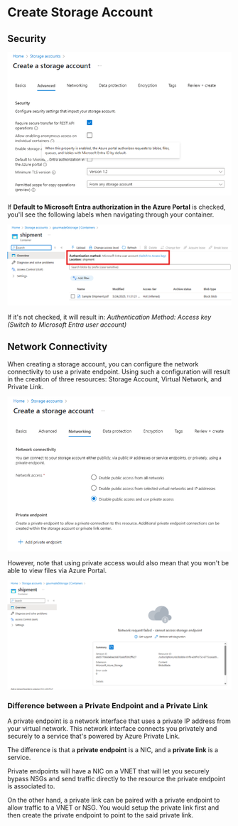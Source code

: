 # Create Storage Account

## Security

![Default to Microsoft Entra authorization in the Azure Portal](assets/07-storage-account-intro/01-default-to-entra-auth.png)

If **Default to Microsoft Entra authorization in the Azure Portal** is checked, you'll see the following labels when navigating through your container.

![Authentication Method: Microsoft Entra User Account](assets/07-storage-account-intro/02-entra-user-account.png)

If it's not checked, it will result in: _Authentication Method: Access key (Switch to Microsoft Entra user account)_

## Network Connectivity

When creating a storage account, you can configure the network connectivity to use a private endpoint. Using such a configuration will result in the creation of three resources: Storage Account, Virtual Network, and Private Link.

![Disable public access and use private access](assets/07-storage-account-intro/03-private-access.png)

However, note that using private access would also mean that you won't be able to view files via Azure Portal.

![Azure Portal - No access if network connectivity is set to private](assets/07-storage-account-intro/04-portal-no-access.png)

### Difference between a Private Endpoint and a Private Link

A private endpoint is a network interface that uses a private IP address from your virtual network. This network interface connects you privately and securely to a service that's powered by Azure Private Link.

The difference is that a **private endpoint** is a NIC, and a **private link** is a service.

Private endpoints will have a NIC on a VNET that will let you securely bypass NSGs and send traffic directly to the resource the private endpoint is associated to.

On the other hand, a private link can be paired with a private endpoint to allow traffic to a VNET or NSG. You would setup the private link first and then create the private endpoint to point to the said private link.
